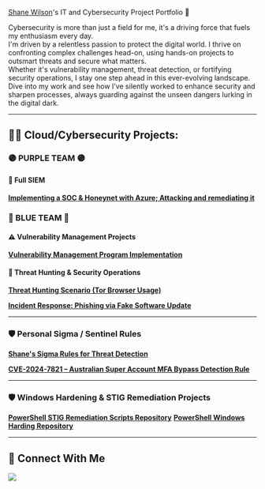 <a href="https://www.linkedin.com/in/shane-wilson/">Shane Wilson</a>'s IT and Cybersecurity Project Portfolio 🔐

Cybersecurity is more than just a field for me, it's a driving force that fuels my enthusiasm every day.  
I'm driven by a relentless passion to protect the digital world. I thrive on confronting complex challenges head-on, using hands-on projects to outsmart threats and secure what matters.  
Whether it's vulnerability management, threat detection, or fortifying security operations, I stay one step ahead in this ever-evolving landscape.  
Dive into my work and see how I’ve silently worked to enhance security and sharpen processes, always guarding against the unseen dangers lurking in the digital dark.

---

<h2>👨‍💻 Cloud/Cybersecurity Projects:</h2>

### 🟣 PURPLE TEAM 🟣
#### 🎯 Full SIEM
**[Implementing a SOC & Honeynet with Azure; Attacking and remediating it](https://github.com/shanerwilson/Building-a-SOC-Honeynet-in-Azure)**

### 🔵 BLUE TEAM 🔵

#### ⚠️ Vulnerability Management Projects
**[Vulnerability Management Program Implementation](https://github.com/shanerwilson/vulnerability-management-program)**

#### 🚨 Threat Hunting & Security Operations
**[Threat Hunting Scenario (Tor Browser Usage)](https://github.com/shanerwilson/threat-hunting-scenario-tor/tree/main)**

**[Incident Response: Phishing via Fake Software Update](https://github.com/shanerwilson/Phishing-via-Fake-Software-Update)**

---

### 🛡️ Personal Sigma / Sentinel Rules
**[Shane's Sigma Rules for Threat Detection](https://github.com/shanerwilson/sigma-rules)**

**[CVE-2024-7821 – Australian Super Account MFA Bypass Detection Rule](https://github.com/shanerwilson/sigma-rules/blob/main/web/CVE-2024-7821-mfa-bypass.yml)**

---

### 🛡️ Windows Hardening & STIG Remediation Projects
**[PowerShell STIG Remediation Scripts Repository](https://github.com/shanerwilson/PowerShell-STIG-Remediation-Scripts)** 
**[PowerShell Windows Harding Repository](https://github.com/shanerwilson/WMI-Hijack-Detection)**

---

## 🤳 Connect With Me

<div align="left">
    <a href="https://www.linkedin.com/in/shane-wilson/"><img src="https://img.shields.io/badge/-LinkedIn-0072b1?&style=for-the-badge&logo=linkedin&logoColor=white" /></a>
</div>

[linkedin]: https://linkedin.com/in/shane-wilson



<!--
<img width="35" alt="image" src="https://github.com/user-attachments/assets/2f41c7cd-5ea8-4475-b451-a37161b6c3fb"> 
<img width="35" alt="image" src="https://github.com/user-attachments/assets/77649969-9910-4994-8b96-74a116cfb2a8">
-->
